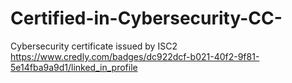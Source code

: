 # Certified-in-Cybersecurity-CC-
Cybersecurity certificate issued by ISC2
https://www.credly.com/badges/dc922dcf-b021-40f2-9f81-5e14fba9a9d1/linked_in_profile
